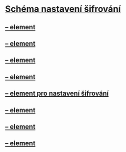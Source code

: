 # [Schéma nastavení šifrování](index.md)
## [<cryptoClasses> – element](cryptoclasses-element.md)
## [<cryptoClass> – element](cryptoclass-element.md)
## [<cryptographySettings> – element](cryptographysettings-element.md)
## [<cryptoNameMapping> – element](cryptonamemapping-element.md)
## [<mscorlib> – element pro nastavení šifrování](mscorlib-element-for-cryptography-settings.md)
## [<nameEntry> – element](nameentry-element.md)
## [<oidEntry> – element](oidentry-element.md)
## [<oidMap> – element](oidmap-element.md)
